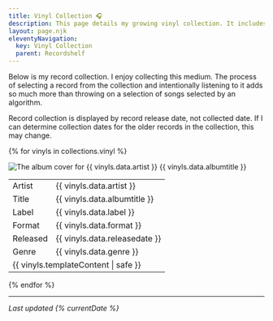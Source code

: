 ```yaml
---
title: Vinyl Collection 🎧
description: This page details my growing vinyl collection. It includes photos of the cover, sleeves and the vinyl itself along with commentary on my thoughts of the packaging, and the music itself.
layout: page.njk
eleventyNavigation:
  key: Vinyl Collection
  parent: Recordshelf
---
```


Below is my record collection. I enjoy collecting this medium. The process of selecting a record from the collection and intentionally listening to it adds so much more than throwing on a selection of songs selected by an algorithm.

Record collection is displayed by record release date, not collected date. If I can determine collection dates for the older records in the collection, this may change.

{% for vinyls in collections.vinyl %} 
<div class="vinyl-grid">
<div class="vinyl-grid__image">
<img src="{{ vinyls.data.albumart }}" alt="The album cover for {{ vinyls.data.artist }} {{ vinyls.data.albumtitle }}">
</div>
<div class="vinyl-grid__feature">
<table>
<tbody>
  <tr>
    <td>Artist</td>
    <td>{{ vinyls.data.artist }}</td>
  </tr>
    <tr>
    <td>Title</td>
    <td>{{ vinyls.data.albumtitle }}</td>
  </tr>
  <tr>
    <td>Label</td>
    <td>{{ vinyls.data.label }}</td>
  </tr>
  <tr>
    <td>Format</td>
    <td>{{ vinyls.data.format }}</td>
  </tr>
  <tr>
    <td>Released</td>
    <td>{{ vinyls.data.releasedate }}</td>
  </tr>
  <tr>
    <td>Genre</td>
    <td>{{ vinyls.data.genre }}</td>
  </tr>
  <tr>
    <td colspan="2">{{ vinyls.templateContent | safe }}</td>
  </tr>
</tbody>
</table>
</div>
</div>
{% endfor %}

---

_Last updated {% currentDate %}_